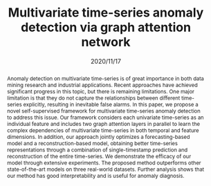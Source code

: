 ---
# Documentation: https://wowchemy.com/docs/managing-content/

title: "Multivariate time-series anomaly detection via graph attention network"
authors: [Hang Zhao, Yujing Wang, Juanyong Duan, Congrui Huang, Defu Cao, Yunhai Tong, Bixiong Xu, Jing Bai, Jie Tong, Qi Zhang]
date: 2020/11/17
doi: ""

# Schedule page publish date (NOT publication's date).
publishDate: 2020/11/17

# Publication type.
# Legend: 0 = Uncategorized; 1 = Conference paper; 2 = Journal article;
# 3 = Preprint / Working Paper; 4 = Report; 5 = Book; 6 = Book section;
# 7 = Thesis; 8 = Patent
publication_types: ["1"]

# Publication name and optional abbreviated publication name.
publication: "In *IEEE International Conference on Data Mining*"
publication_short: "*ICDM, 2020*"

abstract: "Anomaly detection on multivariate time-series is of great importance in both data mining research and industrial applications. Recent approaches have achieved significant progress in this topic, but there is remaining limitations. One major limitation is that they do not capture the relationships between different time-series explicitly, resulting in inevitable false alarms. In this paper, we propose a novel self-supervised framework for multivariate time-series anomaly detection to address this issue. Our framework considers each univariate time-series as an individual feature and includes two graph attention layers in parallel to learn the complex dependencies of multivariate time-series in both temporal and feature dimensions. In addition, our approach jointly optimizes a forecasting-based model and a reconstruction-based model, obtaining better time-series representations through a combination of single-timestamp prediction and reconstruction of the entire time-series. We demonstrate the efficacy of our model through extensive experiments. The proposed method outperforms other state-of-the-art models on three real-world datasets. Further analysis shows that our method has good interpretability and is useful for anomaly diagnosis."

# Summary. An optional shortened abstract.
summary: ""

tags: []
categories: []
featured: true

# Custom links (optional).
#   Uncomment and edit lines below to show custom links.
links:
- name: PDF
  url: https://arxiv.org/pdf/2009.02040.pdf
  icon_pack: fas
  icon: file-pdf

url_pdf: 
url_code: 
url_dataset:
url_poster:
url_project:
url_slides:
url_source: 
url_video:

# Featured image
# To use, add an image named `featured.jpg/png` to your page's folder. 
# Focal points: Smart, Center, TopLeft, Top, TopRight, Left, Right, BottomLeft, Bottom, BottomRight.
image:
  caption: ""
  focal_point: ""
  preview_only: false

# Associated Projects (optional).
#   Associate this publication with one or more of your projects.
#   Simply enter your project's folder or file name without extension.
#   E.g. `internal-project` references `content/project/internal-project/index.md`.
#   Otherwise, set `projects: []`.
projects: []

# Slides (optional).
#   Associate this publication with Markdown slides.
#   Simply enter your slide deck's filename without extension.
#   E.g. `slides: "example"` references `content/slides/example/index.md`.
#   Otherwise, set `slides: ""`.
slides: ""
---